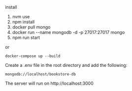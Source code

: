 install

1. nvm use
2. npm install
3. docker pull mongo
4. docker run --name mongodb -d -p 27017:27017 mongo
5. npm run start

or

```
docker-compose up --build
```

Create a .env file in the root directory and add the following:

```
mongodb://localhost/bookstore-db
```

The server will run on http://localhost:3000